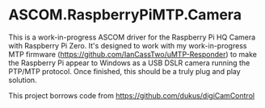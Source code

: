 # ASCOM.RaspberryPiMTP.Camera

This is a work-in-progress ASCOM driver for the Raspberry Pi HQ Camera with Raspberry Pi Zero. It's designed to work with my work-in-progress MTP firmware (https://github.com/IanCassTwo/uMTP-Responder) to make the Raspberry Pi appear to Windows as a USB DSLR camera running the PTP/MTP protocol. Once finished, this should be a truly plug and play solution.

This project borrows code from https://github.com/dukus/digiCamControl
